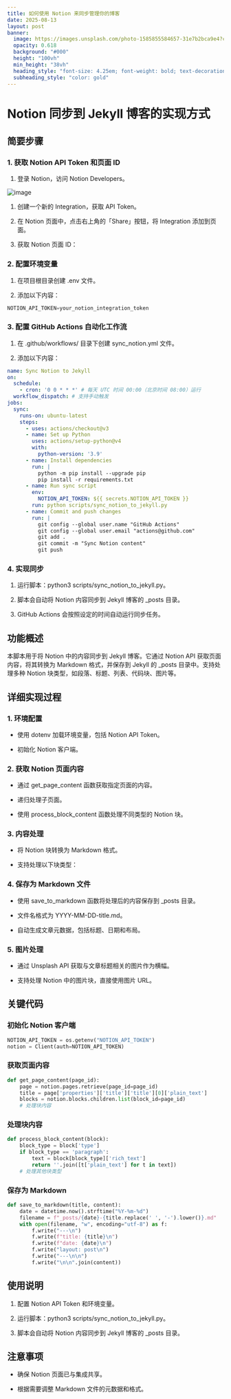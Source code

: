 ```yaml
---
title: 如何使用 Notion 来同步管理你的博客
date: 2025-08-13
layout: post
banner:
  image: https://images.unsplash.com/photo-1585855584657-31e7b2bca9e4?crop=entropy&cs=tinysrgb&fit=max&fm=jpg&ixid=M3w2OTIwMzJ8MHwxfHJhbmRvbXx8fHx8fHx8fDE3NTUwOTQ5ODd8&ixlib=rb-4.1.0&q=80&w=1080
  opacity: 0.618
  background: "#000"
  height: "100vh"
  min_height: "38vh"
  heading_style: "font-size: 4.25em; font-weight: bold; text-decoration: underline"
  subheading_style: "color: gold"
---
```


# Notion 同步到 Jekyll 博客的实现方式

## 简要步骤

### 1. 获取 Notion API Token 和页面 ID

1. 登录 Notion，访问 Notion Developers。

![image](https://prod-files-secure.s3.us-west-2.amazonaws.com/a7a0cc5a-89b9-4cda-8686-1fba0ca52f40/d19c1afe-dea5-4312-9333-786b0ba83054/image.png?X-Amz-Algorithm=AWS4-HMAC-SHA256&X-Amz-Content-Sha256=UNSIGNED-PAYLOAD&X-Amz-Credential=ASIAZI2LB4663MER2ZAZ%2F20250813%2Fus-west-2%2Fs3%2Faws4_request&X-Amz-Date=20250813T142306Z&X-Amz-Expires=3600&X-Amz-Security-Token=IQoJb3JpZ2luX2VjEOb%2F%2F%2F%2F%2F%2F%2F%2F%2F%2FwEaCXVzLXdlc3QtMiJGMEQCIGwQLqgWAQTNzbn78PBKI37XBGPueb730Yw4r5hYnmdJAiB1KlaDCKlcaZ50XOoxuzzim9Rr6mjWlk2bLs7Q%2B3Sw%2FSr%2FAwgvEAAaDDYzNzQyMzE4MzgwNSIM2xSCz8Iu5GLZsq45KtwD2jd0hX1v9eeu3IwjjWavLKuL%2F%2Bqla0PU54MgzbUdez4u53qPfVXARlzF8X0CdRKjNEY9lg%2FssrPG2JATRVMhHZU%2BVVnxDduVlumLkrHK1pFZQnkZcxYfl%2B7Yf2CrkoWKusw0sZWdFiiXXRTkEyo2E20E6MUtNSCjFGEF4JMHWGK5h391Lv1TiZMzgGKUbtztPEZREKrSaA30JN71ZG%2Ffic3GhjBL0HD97H4WFvvTi3jVbGOipcqYjNt6%2B%2FkmR3Ksz394H23ggQhRawX5VQtE3dyUvYDgcaw4pDfcimjWQV83QYvM6O1IZ%2Bgge0tNVHODHc0hQFjFiSnYW%2BPnFRZramejhBno8x%2FflwqOaFbnWRBcxVzQKSbI3Z0KS%2BjoD7ze5%2BMc3bqsGVxz%2BDn1UL6mzGxO%2BmTf6gayg2lSbEJL3WCzEGf6MdbZ1JgtUixAz0oxLIHjaPPceL8JaOb2VcHJxEVFJhMvVm%2FUimnTd7uLzS%2BDIiGBdaP%2BXp4XJ%2Bz%2Fa7t8F5syyuq%2FysVT9t8aSUqSiunec7IRbYC1Jl1l4sLoZW0esOAlVQEWW2iVlntlZUBLuxwwfN%2FBnwvw98aJs4MFNW91qWEQ3PJ69spu3sARlFRdCn%2FfNMY9NFMSo0Ew1rLyxAY6pgGObg77m%2Fq0ND13yQJ576EMBFqNmq9J7oHe0WEhDwHnYd7WhxlJHaTqeS%2B1VMDJRaPaR7cRlhF%2BLtzBNphFWsq%2BPP7xrOpBgiwA88kPZzGQRie92sg%2BJC0fbuTkhGU%2BFzGooVaw%2BWLqS44GSoz6HMSP6Cv%2B3eEDY5ffEVwa7N3li8ZO%2B8jRtZNHyRtMORbGwuOWTw9%2BIozEcj%2BQ9IfrAcKRmqVlhgIn&X-Amz-Signature=b3ce3e3195fac468241f1a81913fcec8a81f35b4449c98af12025233ecc48474&X-Amz-SignedHeaders=host&x-amz-checksum-mode=ENABLED&x-id=GetObject)

1. 创建一个新的 Integration，获取 API Token。

1. 在 Notion 页面中，点击右上角的「Share」按钮，将 Integration 添加到页面。

1. 获取 Notion 页面 ID：


### 2. 配置环境变量

1. 在项目根目录创建 .env 文件。

1. 添加以下内容：

```javascript
NOTION_API_TOKEN=your_notion_integration_token
```

### 3. 配置 GitHub Actions 自动化工作流

1. 在 .github/workflows/ 目录下创建 sync_notion.yml 文件。

1. 添加以下内容：

```yaml
name: Sync Notion to Jekyll
on:
  schedule:
    - cron: '0 0 * * *' # 每天 UTC 时间 00:00（北京时间 08:00）运行
  workflow_dispatch: # 支持手动触发
jobs:
  sync:
    runs-on: ubuntu-latest
    steps:
      - uses: actions/checkout@v3
      - name: Set up Python
        uses: actions/setup-python@v4
        with:
          python-version: '3.9'
      - name: Install dependencies
        run: |
          python -m pip install --upgrade pip
          pip install -r requirements.txt
      - name: Run sync script
        env:
          NOTION_API_TOKEN: ${{ secrets.NOTION_API_TOKEN }}
        run: python scripts/sync_notion_to_jekyll.py
      - name: Commit and push changes
        run: |
          git config --global user.name "GitHub Actions"
          git config --global user.email "actions@github.com"
          git add .
          git commit -m "Sync Notion content"
          git push
```

### 4. 实现同步

1. 运行脚本：python3 scripts/sync_notion_to_jekyll.py。

1. 脚本会自动将 Notion 内容同步到 Jekyll 博客的 _posts 目录。

1. GitHub Actions 会按照设定的时间自动运行同步任务。

## 功能概述

本脚本用于将 Notion 中的内容同步到 Jekyll 博客。它通过 Notion API 获取页面内容，将其转换为 Markdown 格式，并保存到 Jekyll 的 _posts 目录中。支持处理多种 Notion 块类型，如段落、标题、列表、代码块、图片等。

## 详细实现过程

### 1. 环境配置

- 使用 dotenv 加载环境变量，包括 Notion API Token。

- 初始化 Notion 客户端。

### 2. 获取 Notion 页面内容

- 通过 get_page_content 函数获取指定页面的内容。

- 递归处理子页面。

- 使用 process_block_content 函数处理不同类型的 Notion 块。

### 3. 内容处理

- 将 Notion 块转换为 Markdown 格式。

- 支持处理以下块类型：


### 4. 保存为 Markdown 文件

- 使用 save_to_markdown 函数将处理后的内容保存到 _posts 目录。

- 文件名格式为 YYYY-MM-DD-title.md。

- 自动生成文章元数据，包括标题、日期和布局。

### 5. 图片处理

- 通过 Unsplash API 获取与文章标题相关的图片作为横幅。

- 支持处理 Notion 中的图片块，直接使用图片 URL。

## 关键代码

### 初始化 Notion 客户端

```python
NOTION_API_TOKEN = os.getenv("NOTION_API_TOKEN")
notion = Client(auth=NOTION_API_TOKEN)
```

### 获取页面内容

```python
def get_page_content(page_id):
    page = notion.pages.retrieve(page_id=page_id)
    title = page['properties']['title']['title'][0]['plain_text']
    blocks = notion.blocks.children.list(block_id=page_id)
    # 处理块内容
```

### 处理块内容

```python
def process_block_content(block):
    block_type = block['type']
    if block_type == 'paragraph':
        text = block[block_type]['rich_text']
        return ''.join([t['plain_text'] for t in text])
    # 处理其他块类型
```

### 保存为 Markdown

```python
def save_to_markdown(title, content):
    date = datetime.now().strftime("%Y-%m-%d")
    filename = f"_posts/{date}-{title.replace(' ', '-').lower()}.md"
    with open(filename, "w", encoding="utf-8") as f:
        f.write("---\n")
        f.write(f"title: {title}\n")
        f.write(f"date: {date}\n")
        f.write("layout: post\n")
        f.write("---\n\n")
        f.write("\n\n".join(content))
```

## 使用说明

1. 配置 Notion API Token 和环境变量。

1. 运行脚本：python3 scripts/sync_notion_to_jekyll.py。

1. 脚本会自动将 Notion 内容同步到 Jekyll 博客的 _posts 目录。

## 注意事项

- 确保 Notion 页面已与集成共享。

- 根据需要调整 Markdown 文件的元数据和格式。